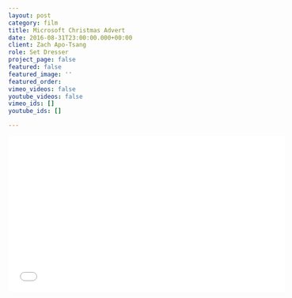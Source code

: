 ```yaml
---
layout: post
category: film
title: Microsoft Christmas Advert
date: 2016-08-31T23:00:00.000+00:00
client: Zach Apo-Tsang
role: Set Dresser
project_page: false
featured: false
featured_image: ''
featured_order: 
vimeo_videos: false
youtube_videos: false
vimeo_ids: []
youtube_ids: []

---
```

<iframe width="560" height="315" src="[https://www.youtube.com/embed/QyZl0UVPehQ](https://www.youtube.com/embed/QyZl0UVPehQ "https://www.youtube.com/embed/QyZl0UVPehQ")" frameborder="0" allow="accelerometer; autoplay; encrypted-media; gyroscope; picture-in-picture" allowfullscreen></iframe>